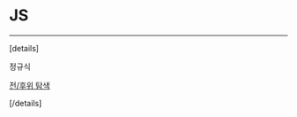 # JS
* * *
[details]<summary>정규식</summary>

  [전/후위 탐색](http://minsone.github.io/regex/regexp-lookaround)
  
  [/details]
  
